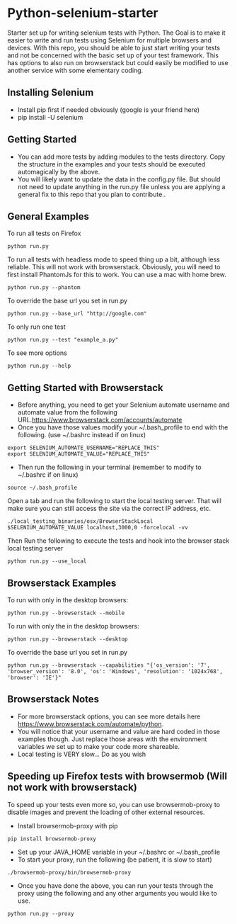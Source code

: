 Python-selenium-starter
=========
Starter set up for writing selenium tests with Python. The Goal is to make it easier to write and run tests
using Selenium for multiple browsers and devices. With this repo, you should be able to just start writing your tests
and not be concerned with the basic set up of your test framework. This has options to also run on browserstack but could easily be modified to use another service with some elementary coding.

Installing Selenium
----------
- Install pip first if needed obviously (google is your friend here)
- pip install -U selenium


Getting Started
-----------
- You can add more tests by adding modules to the tests directory. Copy the structure in the examples and your tests
should be executed automagically by the above.
- You will likely want to update the data in the config.py file. But should not need to update anything in the
run.py file unless you are applying a general fix to this repo that you plan to contribute..

General Examples
---------
To run all tests on Firefox
```
python run.py
```
To run all tests with headless mode to speed thing up a bit, although less reliable. This will not work with browserstack. Obviously, you will need to first install PhantomJs for this to work. You can use a mac with home brew.
```
python run.py --phantom
```
To override the base url you set in run.py
```
python run.py --base_url "http://google.com"
````
To only run one test
```
python run.py --test "example_a.py"
````
To see more options
```
python run.py --help
```

Getting Started with Browserstack
----------
- Before anything, you need to get your Selenium automate username and automate value from the following URL.https://www.browserstack.com/accounts/automate
- Once you have those values modify your ~/.bash_profile to end with the following. (use ~/.bashrc instead if on linux)
```
export SELENIUM_AUTOMATE_USERNAME="REPLACE_THIS"
export SELENIUM_AUTOMATE_VALUE="REPLACE_THIS"
```
- Then run the following in your terminal (remember to modify to ~/.bashrc if on linux)
```
source ~/.bash_profile
```

Open a tab and run the following to start the local testing server. That will make sure you can still access the site via the correct IP address, etc.
```
./local_testing_binaries/osx/BrowserStackLocal $SELENIUM_AUTOMATE_VALUE localhost,3000,0 -forcelocal -vv
```
Then Run the following to execute the tests and hook into the browser stack local testing server
```
python run.py --use_local
```

Browserstack Examples
--------
To run with only in the desktop browsers:
```
python run.py --browserstack --mobile
```
To run with only the in the desktop browsers:
```
python run.py --browserstack --desktop
```
To override the base url you set in run.py
```
python run.py --browserstack --capabilities "{'os_version': '7', 'browser_version': '8.0', 'os': 'Windows', 'resolution': '1024x768', 'browser': 'IE'}"
````

Browserstack Notes
----------
- For more browserstack options, you can see more details here https://www.browserstack.com/automate/python.
- You will notice that your username and value are hard coded in those examples though. Just replace those areas with the environment variables we set up to make your code more shareable.
- Local testing is VERY slow... Do as you wish


Speeding up Firefox tests with browsermob (Will not work with browserstack)
-----------
To speed up your tests even more so, you can use browsermob-proxy to disable images and prevent the loading of other external resources.
- Install browsermob-proxy with pip
```
pip install browsermob-proxy
```
- Set up your JAVA_HOME variable in your ~/.bashrc or ~/.bash_profile
- To start your proxy, run the following (be patient, it is slow to start)
```
./browsermob-proxy/bin/browsermob-proxy
```
- Once you have done the above, you can run your tests through the proxy using the following and any other arguments you would like to use.
```
python run.py --proxy
```
